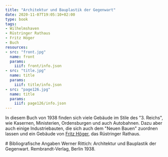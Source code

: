 ```yaml
---
title: "Architektur und Bauplastik der Gegenwart"
date: 2020-11-07T19:05:10+02:00
type: book
tags:
- Wilhelmshaven
- Rüstringer Rathaus
- Fritz Höger
- Buch
resources:
- src: "front.jpg"
  name: front
  params:
    iiif: front/info.json
- src: "title.jpg"
  name: title
  params:
    iiif: title/info.json
- src: "page126.jpg"
  name: title
  params:
    iiif: page126/info.json
---
```


In diesem Buch von 1938 finden sich viele Gebäude im Stile des "3. Reichs", wie Kasernen, Ministerien, Ordensburgen und auch Autobahnen. Dazu aber auch einige Industriebauten, die sich auch dem "Neuen Bauen" zuordnen lassen und ein Gebäude von [Fritz Höger](https://de.wikipedia.org/wiki/Fritz_H%C3%B6ger), das Rüstringer Rathaus.

<!--more-->

<div class="reference">
# Bibliografische Angaben
Werner Rittich: Architektur und Bauplastik der Gegenwart. Rembrandt-Verlag, Berlin 1938.
</div>

